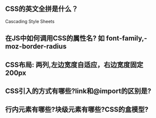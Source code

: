 ## CSS的英文全拼是什么？
Cascading Style Sheets

## 在JS中如何调用CSS的属性名? 如 font-family,-moz-border-radius

## CSS布局: 两列,左边宽度自适应，右边宽度固定200px


## CSS引入的方式有哪些?link和@import的区别是?

## 行内元素有哪些?块级元素有哪些?CSS的盒模型?

